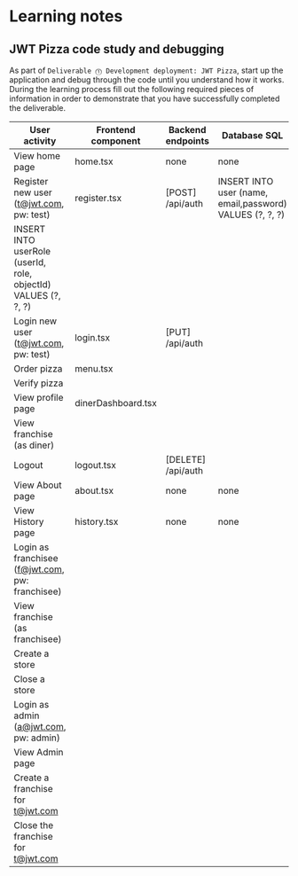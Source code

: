 # Learning notes

## JWT Pizza code study and debugging

As part of `Deliverable ⓵ Development deployment: JWT Pizza`, start up the application and debug through the code until you understand how it works. During the learning process fill out the following required pieces of information in order to demonstrate that you have successfully completed the deliverable.

| User activity                                       | Frontend component | Backend endpoints | Database SQL |
| --------------------------------------------------- | ------------------ | ----------------- | ------------ |
| View home page                                      | home.tsx                   | none	                  | none	             |
| Register new user<br/>(t@jwt.com, pw: test)         | register.tsx | [POST] /api/auth | INSERT INTO user (name, email,password) VALUES (?, ?, ?)
 INSERT INTO userRole (userId, role, objectId) VALUES (?, ?, ?) |
| Login new user<br/>(t@jwt.com, pw: test)            | login.tsx  | [PUT] /api/auth  |              |
| Order pizza                                         | menu.tsx    |                   |              |
| Verify pizza                                        |                    |                   |              |
| View profile page                                   | dinerDashboard.tsx                   |                   |              |
| View franchise<br/>(as diner)                       |                    |                   |              |
| Logout                                              | logout.tsx  | [DELETE] /api/auth     |              |
| View About page                                     | about.tsx       | none                  | none             |
| View History page                                   | history.tsx    | none                  | none             |
| Login as franchisee<br/>(f@jwt.com, pw: franchisee) |                    |                   |              |
| View franchise<br/>(as franchisee)                  |                    |                   |              |
| Create a store                                      |                    |                   |              |
| Close a store                                       |                    |                   |              |
| Login as admin<br/>(a@jwt.com, pw: admin)           |                    |                   |              |
| View Admin page                                     |                    |                   |              |
| Create a franchise for t@jwt.com                    |                    |                   |              |
| Close the franchise for t@jwt.com                   |                    |                   |              |
